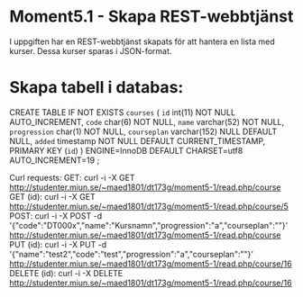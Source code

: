 # Moment5.1 - Skapa REST-webbtjänst

I uppgiften har en REST-webbtjänst skapats för att hantera en lista med kurser. Dessa kurser sparas i JSON-format.

# Skapa tabell i databas: #

CREATE TABLE IF NOT EXISTS `courses` (
  `id` int(11) NOT NULL AUTO_INCREMENT,
  `code` char(6) NOT NULL,
  `name` varchar(52) NOT NULL,
  `progression` char(1) NOT NULL,
  `courseplan` varchar(152) NULL DEFAULT NULL,
  `added` timestamp NOT NULL DEFAULT CURRENT_TIMESTAMP,
  PRIMARY KEY (`id`)
) ENGINE=InnoDB  DEFAULT CHARSET=utf8 AUTO_INCREMENT=19 ;

Curl requests:
GET: curl -i -X GET http://studenter.miun.se/~maed1801/dt173g/moment5-1/read.php/course
GET (id): curl -i -X GET http://studenter.miun.se/~maed1801/dt173g/moment5-1/read.php/course/5
POST: curl -i -X POST -d '{"code":"DT000x","name":"Kursnamn","progression":"a","courseplan":""}' http://studenter.miun.se/~maed1801/dt173g/moment5-1/read.php/course
PUT (id): curl -i -X PUT -d '{"name":"test2","code":"test","progression":"a","courseplan":""}' http://studenter.miun.se/~maed1801/dt173g/moment5-1/read.php/course/16
DELETE (id): curl -i -X DELETE http://studenter.miun.se/~maed1801/dt173g/moment5-1/read.php/course/16
